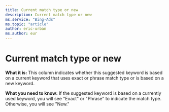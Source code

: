 ```yaml
---
title: Current match type or new
description: Current match type or new
ms.service: "Bing-Ads"
ms.topic: "article"
author: eric-urban
ms.author: eur
---
```


# Current match type or new

**What it is:**        This column indicates whether this suggested keyword is based on a current keyword that uses exact or phrase match type or is based on a new keyword.

**What you need to know:**        If the suggested keyword is based on a currently used keyword, you will see "Exact" or "Phrase" to indicate the match type. Otherwise, you will see "New."


